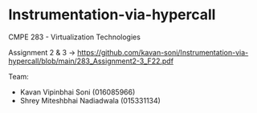 # Instrumentation-via-hypercall

CMPE 283 - Virtualization Technologies

Assignment 2 & 3 -> https://github.com/kavan-soni/Instrumentation-via-hypercall/blob/main/283_Assignment2-3_F22.pdf

Team: 

- Kavan Vipinbhai Soni (016085966)
- Shrey Miteshbhai Nadiadwala (015331134)
